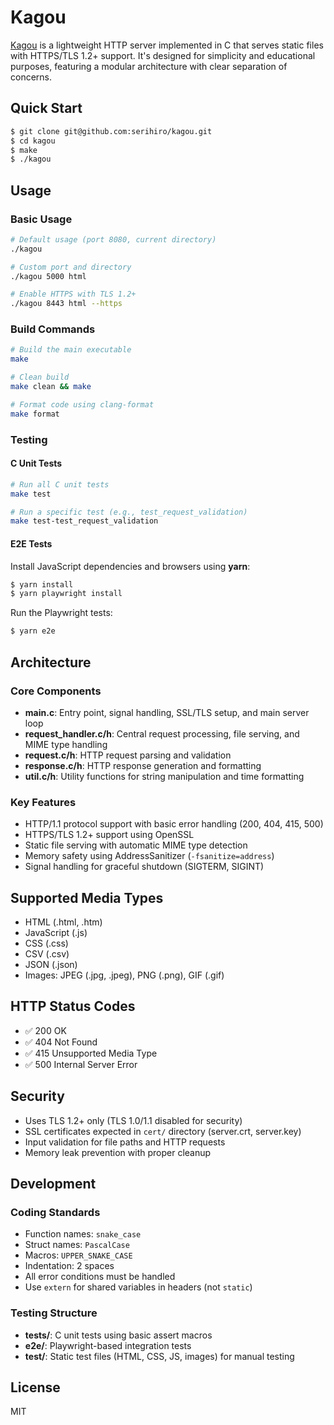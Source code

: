 # Kagou

[Kagou](https://ja.wikipedia.org/wiki/%E3%82%AB%E5%8F%B7%E8%A6%B3%E6%B8%AC%E6%A9%9F) is a lightweight HTTP server implemented in C that serves static files with HTTPS/TLS 1.2+ support. It's designed for simplicity and educational purposes, featuring a modular architecture with clear separation of concerns.

## Quick Start

```bash
$ git clone git@github.com:serihiro/kagou.git
$ cd kagou
$ make
$ ./kagou
```

## Usage

### Basic Usage

```bash
# Default usage (port 8080, current directory)
./kagou

# Custom port and directory
./kagou 5000 html

# Enable HTTPS with TLS 1.2+
./kagou 8443 html --https
```

### Build Commands

```bash
# Build the main executable
make

# Clean build
make clean && make

# Format code using clang-format
make format
```

### Testing

#### C Unit Tests
```bash
# Run all C unit tests
make test

# Run a specific test (e.g., test_request_validation)
make test-test_request_validation
```

#### E2E Tests
Install JavaScript dependencies and browsers using **yarn**:

```bash
$ yarn install
$ yarn playwright install
```

Run the Playwright tests:

```bash
$ yarn e2e
```

## Architecture

### Core Components

- **main.c**: Entry point, signal handling, SSL/TLS setup, and main server loop
- **request_handler.c/h**: Central request processing, file serving, and MIME type handling
- **request.c/h**: HTTP request parsing and validation
- **response.c/h**: HTTP response generation and formatting
- **util.c/h**: Utility functions for string manipulation and time formatting

### Key Features

- HTTP/1.1 protocol support with basic error handling (200, 404, 415, 500)
- HTTPS/TLS 1.2+ support using OpenSSL
- Static file serving with automatic MIME type detection
- Memory safety using AddressSanitizer (`-fsanitize=address`)
- Signal handling for graceful shutdown (SIGTERM, SIGINT)

## Supported Media Types

- HTML (.html, .htm)
- JavaScript (.js)
- CSS (.css)
- CSV (.csv)
- JSON (.json)
- Images: JPEG (.jpg, .jpeg), PNG (.png), GIF (.gif)

## HTTP Status Codes

- ✅ 200 OK
- ✅ 404 Not Found
- ✅ 415 Unsupported Media Type
- ✅ 500 Internal Server Error

## Security

- Uses TLS 1.2+ only (TLS 1.0/1.1 disabled for security)
- SSL certificates expected in `cert/` directory (server.crt, server.key)
- Input validation for file paths and HTTP requests
- Memory leak prevention with proper cleanup

## Development

### Coding Standards

- Function names: `snake_case`
- Struct names: `PascalCase` 
- Macros: `UPPER_SNAKE_CASE`
- Indentation: 2 spaces
- All error conditions must be handled
- Use `extern` for shared variables in headers (not `static`)

### Testing Structure

- **tests/**: C unit tests using basic assert macros
- **e2e/**: Playwright-based integration tests
- **test/**: Static test files (HTML, CSS, JS, images) for manual testing

## License

MIT
